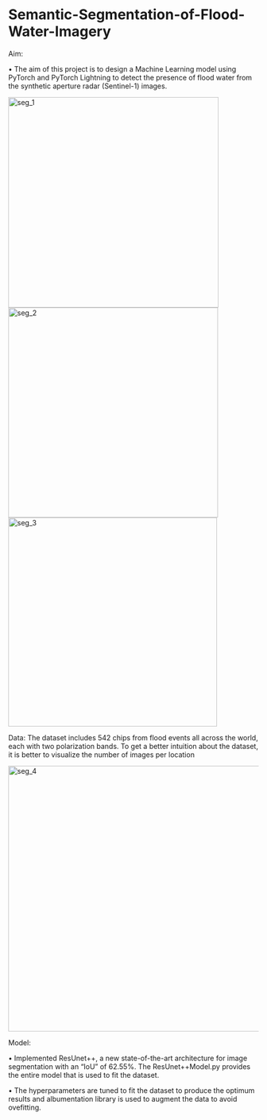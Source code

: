# Semantic-Segmentation-of-Flood-Water-Imagery

Aim:

• The aim of this project is to design a Machine Learning model using PyTorch and PyTorch Lightning to detect the presence of flood water from the synthetic aperture radar (Sentinel-1) images.

<img width="423" alt="seg_1" src="https://user-images.githubusercontent.com/68967101/212528357-885291c8-ae2f-4367-8137-375e42f9306f.png">


<img width="422" alt="seg_2" src="https://user-images.githubusercontent.com/68967101/212528371-608df327-94a4-4987-a554-bb8c354d41ed.png">


<img width="420" alt="seg_3" src="https://user-images.githubusercontent.com/68967101/212528372-cec89f29-6f46-4e29-993a-a921ee678613.png">


Data:
The dataset includes 542 chips from flood events all across the world, each with two polarization bands. To get a better intuition about the dataset, it is better to visualize the number of images per location 

<img width="534" alt="seg_4" src="https://user-images.githubusercontent.com/68967101/212529009-09da659d-4349-495b-90a0-ba77974ad6b9.png">


Model:

• Implemented ResUnet++, a new state-of-the-art architecture for image segmentation with an “IoU” of 62.55%. The ResUnet++Model.py provides the entire model that is used to fit the dataset.

• The hyperparameters are tuned to fit the dataset to produce the optimum results and albumentation library is used to augment the data to avoid ovefitting.


